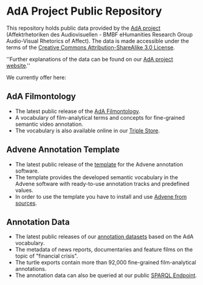 # AdA Project Public Repository

This repository holds public data provided by the [AdA project](http://www.ada.cinepoetics.fu-berlin.de/en/index.html) (Affektrhetoriken des Audiovisuellen - BMBF eHumanities Research Group Audio-Visual Rhetorics of Affect). The data is made accessible under the terms of the [Creative Commons Attribution-ShareAlike 3.0 License](http://en.wikipedia.org/wiki/Wikipedia:Text_of_Creative_Commons_Attribution-ShareAlike_3.0_Unported_License).

''Further explanations of the data can be found on our [AdA project website](https://projectada.github.io/).''

We currently offer here:

## AdA Filmontology
* The latest public release of the [AdA Filmontology](https://github.com/ProjectAdA/public/tree/master/ontology).
* A vocabulary of film-analytical terms and concepts for fine-grained semantic video annotation.
* The vocabulary is also available online in our [Triple Store](http://ada.filmontology.org/resource/2020/03/17/eMAEXannotationMethod).

## Advene Annotation Template
* The latest public release of the [template](https://github.com/ProjectAdA/public/tree/master/advene_template) for the Advene annotation software.
* The template provides the developed semantic vocabulary in the Advene software with ready-to-use annotation tracks and predefined values.
* In order to use the template you have to install and use [Advene from sources](https://github.com/oaubert/advene).

## Annotation Data
* The latest public releases of our [annotation datasets](https://github.com/ProjectAdA/public/tree/master/annotations) based on the AdA vocabulary.
* The metadata of news reports, documentaries and feature films on the topic of "financial crisis".
* The turtle exports contain more than 92,000 fine-grained film-analytical annotations.
* The annotation data can also be queried at our public [SPARQL Endpoint](http://ada.filmontology.org/sparql).

